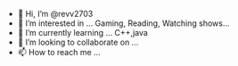 - 👋 Hi, I’m @revv2703
- 👀 I’m interested in ... Gaming, Reading, Watching shows...
- 🌱 I’m currently learning ... C++,java
- 💞️ I’m looking to collaborate on ...
- 📫 How to reach me ...

<!---
revv2703/revv2703 is a ✨ special ✨ repository because its `README.md` (this file) appears on your GitHub profile.
You can click the Preview link to take a look at your changes.
--->
